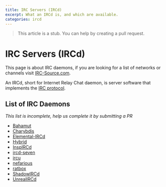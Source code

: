 ```yaml
---
title: IRC Servers (IRCd)
excerpt: What an IRCd is, and which are available.
categories: ircd
---
```

>This article is a stub. You can help by creating a pull request.

# IRC Servers (IRCd)
This page is about IRC daemons, if you are looking for a list of networks or channels visit [IRC-Source.com](https://irc-source.com).

An IRCd, short for Internet Relay Chat daemon, is server software that implements the [IRC protocol](/wiki/protocol).

## List of IRC Daemons
*This list is incomplete, help us complete it by submitting a PR*
* [Bahamut](/wiki/ircd/bahamut)
* [Charybdis](/wiki/ircd/charybdis)
* [Elemental-IRCd](/wiki/ircd/elemental-ircd)
* [Hybrid](/wiki/ircd/hybrid)
* [InspIRCd](/wiki/ircd/inspircd)
* [ircd-seven](/wiki/ircd/ircd-seven)
* [ircu](/wiki/ircd/ircu)
* [nefarious](/wiki/ircd/nefarious)
* [ratbox](/wiki/ircd/ratbox)
* [ShadowIRCd](/wiki/ircd/shadowircd)
* [UnrealIRCd](/wiki/ircd/unreal)
